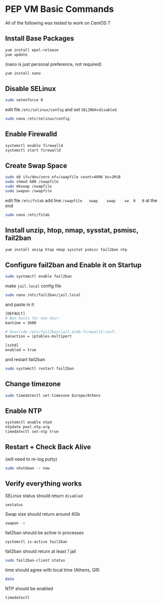 # PEP VM Basic Commands
All of the following was tested to work on CentOS 7
## Install Base Packages
```bash
yum install epel-release
yum update
```
(nano is just personal preference, not required)
```bash
yum install nano
```

## Disable SELinux
```bash
sudo setenforce 0
```
edit file `/etc/selinux/config` and set `SELINUX=disabled`
```bash
sudo nano /etc/selinux/config
```

## Enable Firewalld
```bash
systemctl enable firewalld
systemctl start firewalld
```

## Create Swap Space
```bash
sudo dd if=/dev/zero of=/swapfile count=4096 bs=1MiB
sudo chmod 600 /swapfile
sudo mkswap /swapfile
sudo swapon /swapfile
```
edit file `/etc/fstab` add line `/swapfile   swap    swap    sw  0   0` at the end
```bash
sudo nano /etc/fstab
```

## Install unzip, htop, nmap, sysstat, psmisc, fail2ban
```bash
yum install unzip htop nmap sysstat psmisc fail2ban ntp
```

## Configure fail2ban and Enable it on Startup
```bash
sudo systemctl enable fail2ban
```
make `jail.local` config file
```bash
sudo nano /etc/fail2ban/jail.local
```
and paste in it
```bash
[DEFAULT]
# Ban hosts for one hour:
bantime = 3600

# Override /etc/fail2ban/jail.d/00-firewalld.conf:
banaction = iptables-multiport

[sshd]
enabled = true
```
and restart fail2ban
```bash
sudo systemctl restart fail2ban
```

## Change timezone
```bash
sudo timedatectl set-timezone Europe/Athens
```

## Enable NTP
```bash
systemctl enable ntpd
ntpdate pool.ntp.org
timedatectl set-ntp true
```

## Restart + Check Back Alive
(will need to re-log putty)
```bash
sudo shutdown -r now
```

## Verify everything works
SELinux status should return `disabled`
```bash
sestatus
```
Swap size should return around 4Gb
```bash
swapon -s
```
fail2ban should be active in processes
```bash
systemctl is-active fail2ban
```
fail2ban should return at least 1 jail
```bash
sudo fail2ban-client status
```
time should agree with local time (Athens, GR)
```bash
date
```
NTP should be enabled
```bash
timedatectl
```
